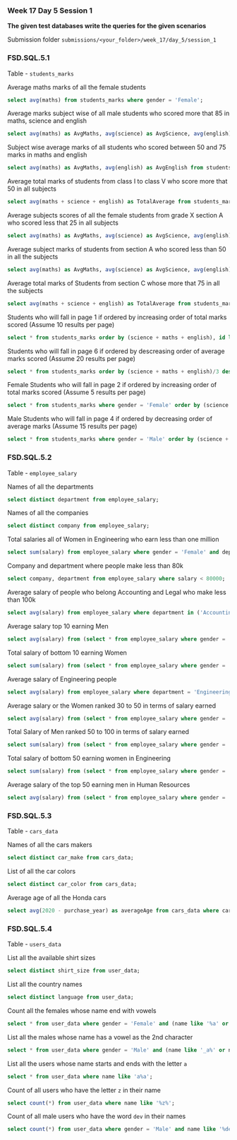 ### Week 17 Day 5 Session 1

**The given test databases write the queries for the given scenarios**

Submission folder `submissions/<your_folder>/week_17/day_5/session_1`

### FSD.SQL.5.1

Table - `students_marks`

Average maths marks of all the female students

```sql
select avg(maths) from students_marks where gender = 'Female';
```

Average marks subject wise of all male students who scored more that 85 in maths, science and english

```sql
select avg(maths) as AvgMaths, avg(science) as AvgScience, avg(english) as AvgEnglish from students_marks where gender = 'Male' and maths > 85 and science > 85 and english > 85;
```

Subject wise average marks of all students who scored between 50 and 75 marks in maths and english

```sql
select avg(maths) as AvgMaths, avg(english) as AvgEnglish from students_marks where maths between 50 and 75 and english between 50 and 75;
```

Average total marks of students from class I to class V who score more that 50 in all subjects

```sql
select avg(maths + science + english) as TotalAverage from students_marks where class in ('I', 'II', 'III', 'IV', 'V') and english > 50 and maths > 50 and science > 50;
```

Average subjects scores of all the female students from grade X  section A who scored  less that 25 in all subjects

```sql
select avg(maths) as AvgMaths, avg(science) as AvgScience, avg(english) as AvgEnglish from students_marks where gender = 'Female' and class = 'X' and section = 'A' and maths < 25 and english < 25 and science < 25;
```


Average subject marks of students from section A who scored less than 50 in all the subjects

```sql
select avg(maths) as AvgMaths, avg(science) as AvgScience, avg(english) as AvgEnglish from students_marks where section = 'A' and maths < 50 and science < 50 and english < 50;
```

Average total marks of Students from section C whose more that 75 in all the subjects

```sql
select avg(maths + science + english) as TotalAverage from students_marks where section = 'C' and maths > 75 and science > 75 and english > 75;
```

Students who will fall in page 1 if ordered by increasing order of total marks scored (Assume 10 results per page)

```sql
select * from students_marks order by (science + maths + english), id limit 10;
```

Students who will fall in page 6 if ordered by descreasing order of average marks scored (Assume 20 results per page)

```sql
select * from students_marks order by (science + maths + english)/3 desc, id limit 100, 20;
```


Female Students who will fall in page 2 if ordered by increasing order of total marks scored (Assume 5 results per page)

```sql
select * from students_marks where gender = 'Female' order by (science + maths + english), id limit 5, 5;
```

Male Students who will fall in page 4 if ordered by decreasing order of average marks (Assume 15 results per page)

```sql
select * from students_marks where gender = 'Male' order by (science + maths + english)/3 desc, id limit 45, 15;
```

### FSD.SQL.5.2

Table - `employee_salary`

Names of all the departments

```sql
select distinct department from employee_salary;
```

Names of all the companies

```sql
select distinct company from employee_salary;
```

Total salaries all of Women in Engineering who earn less than one million

```sql
select sum(salary) from employee_salary where gender = 'Female' and department = 'Engineering' and salary < 1000000;
```

Company and department where people make less than 80k

```sql
select company, department from employee_salary where salary < 80000;
```

Average salary of people who belong Accounting and Legal who make less than 100k 

```sql
select avg(salary) from employee_salary where department in ('Accounting', 'Legal') and salary < 100000;
```

Average salary top 10 earning Men

```sql
select avg(salary) from (select * from employee_salary where gender = 'Male' order by salary desc limit 10) as topMale;
```

Total salary of bottom 10 earning Women

```sql
select sum(salary) from (select * from employee_salary where gender = 'Female' order by salary limit 10) as bottomFemale;
```

Average salary of  Engineering people

```sql
select avg(salary) from employee_salary where department = 'Engineering';
```

Average salary or the Women ranked 30 to 50 in terms of salary earned

```sql
select avg(salary) from (select * from employee_salary where gender = 'Female' order by salary desc limit 29, 21) as rank;
```

Total Salary of Men ranked 50 to 100 in terms of salary earned

```sql
select sum(salary) from (select * from employee_salary where gender = 'Male' order by salary limit 49, 51) as maleRanking;
```

Total salary of bottom 50 earning women in Engineering

```sql
select sum(salary) from (select * from employee_salary where gender = 'Female' and department = 'Engineering' order by salary limit 50) as bottom50;
```

Average salary of the top 50 earning men in Human Resources

```sql
select avg(salary) from (select * from employee_salary where gender = 'Male' and department = 'Human Resources' order by salary desc limit 50) as top50Male;
```

### FSD.SQL.5.3

Table - `cars_data`

Names of all the cars makers
```sql
select distinct car_make from cars_data;
```

List of all the car colors
```sql
select distinct car_color from cars_data;
```

Average age of all the Honda cars 
```sql
select avg(2020 - purchase_year) as averageAge from cars_data where car_make = 'Honda';
```


### FSD.SQL.5.4

Table - `users_data`

List all the available shirt sizes

```sql
select distinct shirt_size from user_data;
```

List all the country names 

```sql
select distinct language from user_data;
```

Count all the females whose name end with vowels

```sql
select * from user_data where gender = 'Female' and (name like '%a' or name like '%e' or name like '%i' or name like '%o' or name like '%u');
```

List all the males whose name has a vowel as the 2nd character

```sql
select * from user_data where gender = 'Male' and (name like '_a%' or name like '_e%' or name like '_i%' or name like '_o%' or name like '_u%');
```

List all the users whose name starts and ends with the letter `a`

```sql
select * from user_data where name like 'a%a';
```

Count of all users who have the letter `z` in their name

```sql
select count(*) from user_data where name like '%z%';
```

Count of all male users who have the word `dev` in their names

```sql
select count(*) from user_data where gender = 'Male' and name like '%dev%';
```